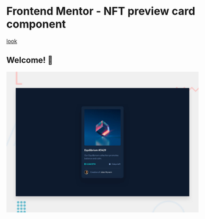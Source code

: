 # Frontend Mentor - NFT preview card component

[look](https://peterblr.github.io/equilibrium-card/)

## Welcome! 👋

![Design preview for the NFT preview card component coding challenge](./design/desktop-preview.jpg)
